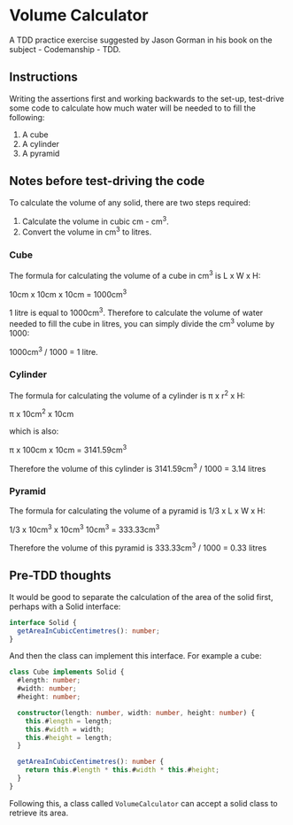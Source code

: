 # Volume Calculator

A TDD practice exercise suggested by Jason Gorman in his book on the subject - Codemanship - TDD.

## Instructions

Writing the assertions first and working backwards to the set-up, test-drive some code to calculate how much water will be needed to to fill the following:

1. A cube
2. A cylinder
3. A pyramid

## Notes before test-driving the code

To calculate the volume of any solid, there are two steps required:

1. Calculate the volume in cubic cm - cm<sup>3</sup>.
2. Convert the volume in cm<sup>3</sup> to litres.

### Cube

The formula for calculating the volume of a cube in cm<sup>3</sup> is L x W x H:

10cm x 10cm x 10cm = 1000cm<sup>3</sup>

1 litre is equal to 1000cm<sup>3</sup>. Therefore to calculate the volume of water needed to fill the cube in litres, you can simply divide the cm<sup>3</sup> volume by 1000:

1000cm<sup>3</sup> / 1000 = 1 litre.

### Cylinder

The formula for calculating the volume of a cylinder is &#960; x r<sup>2</sup> x H:

&#960; x 10cm<sup>2</sup> x 10cm

which is also:

&#960; x 100cm x 10cm = 3141.59cm<sup>3</sup>

Therefore the volume of this cylinder is 3141.59cm<sup>3</sup> / 1000 = 3.14 litres

### Pyramid

The formula for calculating the volume of a pyramid is 1/3 x L x W x H:

1/3 x 10cm<sup>3</sup> x 10cm<sup>3</sup> 10cm<sup>3</sup> = 333.33cm<sup>3</sup>

Therefore the volume of this pyramid is 333.33cm<sup>3</sup> / 1000 = 0.33 litres

## Pre-TDD thoughts

It would be good to separate the calculation of the area of the solid first, perhaps with a Solid interface:

```ts
interface Solid {
  getAreaInCubicCentimetres(): number;
}
```

And then the class can implement this interface. For example a cube:

```ts
class Cube implements Solid {
  #length: number;
  #width: number;
  #height: number;

  constructor(length: number, width: number, height: number) {
    this.#length = length;
    this.#width = width;
    this.#height = length;
  }

  getAreaInCubicCentimetres(): number {
    return this.#length * this.#width * this.#height;
  }
}
```

Following this, a class called `VolumeCalculator` can accept a solid class to retrieve its area.

